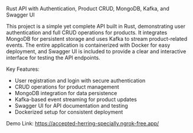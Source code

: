 Rust API with Authentication, Product CRUD, MongoDB, Kafka, and Swagger UI

This project is a simple yet complete API built in Rust, demonstrating user authentication and full CRUD operations for products. It integrates MongoDB for persistent storage and uses Kafka to stream product-related events. The entire application is containerized with Docker for easy deployment, and Swagger UI is included to provide a clear and interactive interface for testing the API endpoints.

Key Features:
  - User registration and login with secure authentication
  - CRUD operations for product management
  - MongoDB integration for data persistence
  - Kafka-based event streaming for product updates
  - Swagger UI for API documentation and testing
  - Dockerized setup for consistent deployment

Demo Link: https://accepted-herring-specially.ngrok-free.app/